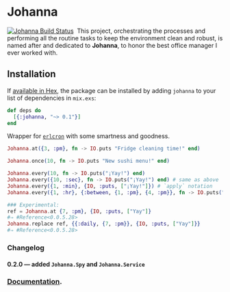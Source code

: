 # Johanna

[![Johanna Build Status](https://travis-ci.org/am-kantox/johanna.svg?branch=master)](https://travis-ci.org/am-kantox/johanna)  This project, orchestrating the processes and performing all the routine tasks to keep the environment clean and robust, is named after and dedicated to **Johanna**, to honor the best office manager I ever worked with.

## Installation

If [available in Hex](https://hex.pm/docs/publish), the package can be installed
by adding `johanna` to your list of dependencies in `mix.exs`:

```elixir
def deps do
  [{:johanna, "~> 0.1"}]
end
```
Wrapper for [`erlcron`](https://github.com/erlware/erlcron) with some smartness and goodness.

```elixir
Johanna.at({3, :pm}, fn -> IO.puts "Fridge cleaning time!" end)

Johanna.once(10, fn -> IO.puts "New sushi menu!" end)

Johanna.every(10, fn -> IO.puts("¡Yay!") end)
Johanna.every({10, :sec}, fn -> IO.puts("¡Yay!") end) # same as above
Johanna.every({1, :min}, {IO, :puts, ["¡Yay!"]}) # `apply` notation
Johanna.every({1, :hr}, {:between, {1, :pm}, {4, :pm}}, fn -> IO.puts("¡Siesta!") end)

### Experimental:
ref = Johanna.at {7, :pm}, {IO, :puts, ["Yay"]}
#⇒ #Reference<0.0.5.28>
Johanna.replace ref, {{:daily, {7, :pm}}, {IO, :puts, ["Yay"]}}
#⇒ #Reference<0.0.5.28>
```

### Changelog

#### 0.2.0 — added `Johanna.Spy` and `Johanna.Service`


### [Documentation](https://hexdocs.pm/johanna).
